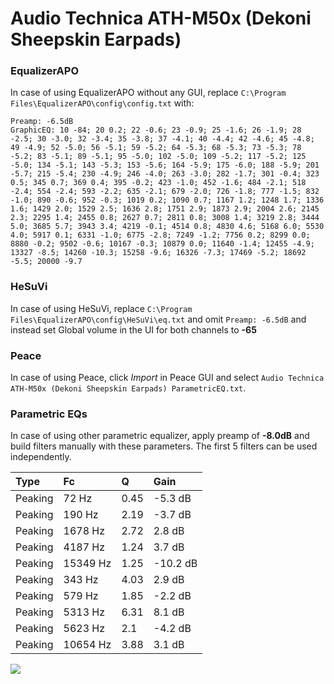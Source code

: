 # Audio Technica ATH-M50x (Dekoni Sheepskin Earpads)

### EqualizerAPO
In case of using EqualizerAPO without any GUI, replace `C:\Program Files\EqualizerAPO\config\config.txt`
with:
```
Preamp: -6.5dB
GraphicEQ: 10 -84; 20 0.2; 22 -0.6; 23 -0.9; 25 -1.6; 26 -1.9; 28 -2.5; 30 -3.0; 32 -3.4; 35 -3.8; 37 -4.1; 40 -4.4; 42 -4.6; 45 -4.8; 49 -4.9; 52 -5.0; 56 -5.1; 59 -5.2; 64 -5.3; 68 -5.3; 73 -5.3; 78 -5.2; 83 -5.1; 89 -5.1; 95 -5.0; 102 -5.0; 109 -5.2; 117 -5.2; 125 -5.0; 134 -5.1; 143 -5.3; 153 -5.6; 164 -5.9; 175 -6.0; 188 -5.9; 201 -5.7; 215 -5.4; 230 -4.9; 246 -4.0; 263 -3.0; 282 -1.7; 301 -0.4; 323 0.5; 345 0.7; 369 0.4; 395 -0.2; 423 -1.0; 452 -1.6; 484 -2.1; 518 -2.4; 554 -2.4; 593 -2.2; 635 -2.1; 679 -2.0; 726 -1.8; 777 -1.5; 832 -1.0; 890 -0.6; 952 -0.3; 1019 0.2; 1090 0.7; 1167 1.2; 1248 1.7; 1336 1.6; 1429 2.0; 1529 2.5; 1636 2.8; 1751 2.9; 1873 2.9; 2004 2.6; 2145 2.3; 2295 1.4; 2455 0.8; 2627 0.7; 2811 0.8; 3008 1.4; 3219 2.8; 3444 5.0; 3685 5.7; 3943 3.4; 4219 -0.1; 4514 0.8; 4830 4.6; 5168 6.0; 5530 4.0; 5917 0.1; 6331 -1.0; 6775 -2.8; 7249 -1.2; 7756 0.2; 8299 0.0; 8880 -0.2; 9502 -0.6; 10167 -0.3; 10879 0.0; 11640 -1.4; 12455 -4.9; 13327 -8.5; 14260 -10.3; 15258 -9.6; 16326 -7.3; 17469 -5.2; 18692 -5.5; 20000 -9.7
```

### HeSuVi
In case of using HeSuVi, replace `C:\Program Files\EqualizerAPO\config\HeSuVi\eq.txt` and omit `Preamp:
-6.5dB` and instead set Global volume in the UI for both channels to **-65**

### Peace
In case of using Peace, click *Import* in Peace GUI and select `Audio Technica ATH-M50x (Dekoni Sheepskin Earpads) ParametricEQ.txt`.

### Parametric EQs
In case of using other parametric equalizer, apply preamp of **-8.0dB** and build filters manually with
these parameters. The first 5 filters can be used independently.

| Type    | Fc       |    Q | Gain     |
|:--------|:---------|:-----|:---------|
| Peaking | 72 Hz    | 0.45 | -5.3 dB  |
| Peaking | 190 Hz   | 2.19 | -3.7 dB  |
| Peaking | 1678 Hz  | 2.72 | 2.8 dB   |
| Peaking | 4187 Hz  | 1.24 | 3.7 dB   |
| Peaking | 15349 Hz | 1.25 | -10.2 dB |
| Peaking | 343 Hz   | 4.03 | 2.9 dB   |
| Peaking | 579 Hz   | 1.85 | -2.2 dB  |
| Peaking | 5313 Hz  | 6.31 | 8.1 dB   |
| Peaking | 5623 Hz  | 2.1  | -4.2 dB  |
| Peaking | 10654 Hz | 3.88 | 3.1 dB   |

![](https://raw.githubusercontent.com/jaakkopasanen/AutoEq/master/results/oratory1990/harman_over-ear_2018/Audio%20Technica%20ATH-M50x%20(Dekoni%20Sheepskin%20Earpads)/Audio%20Technica%20ATH-M50x%20(Dekoni%20Sheepskin%20Earpads).png)